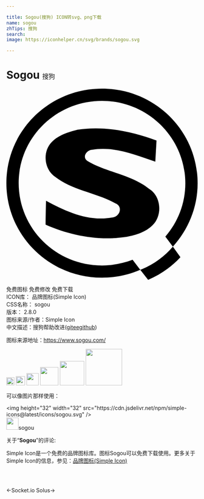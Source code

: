 ```yaml
---

title: Sogou(搜狗) ICON转svg、png下载
name: sogou
zhTips: 搜狗
search: 
image: https://iconhelper.cn/svg/brands/sogou.svg

---
```


# Sogou  <small style="font-size: 60%;font-weight: 100">搜狗</small>

<div id="svg" class="svg-wrap">
<svg role="img" viewBox="0 0 24 24" xmlns="http://www.w3.org/2000/svg"><title>Sogou icon</title><path d="M16.801 22.74L17.79 24c1.561-.676 2.926-1.62 4.051-2.851l-.946-1.318c-1.11 1.289-2.475 2.279-4.08 2.909h-.014zM12 22.199c-5.775 0-10.455-4.619-10.455-10.35C1.545 6.15 6.225 1.53 12 1.53s10.456 4.65 10.456 10.35c0 2.55-.946 4.891-2.507 6.69l.945 1.261C22.801 17.729 24 14.939 24 11.88 24 5.295 18.63 0 12 0S0 5.311 0 11.85c0 6.57 5.37 11.88 12 11.88 1.71 0 3.33-.346 4.801-.99l-.961-1.26c-1.2.45-2.49.719-3.84.719zM18 12.646c-2.25-1.86-5.34-2.101-7.801-3.556-.75-.479-.148-1.395.602-1.425 2.699-.45 5.369.63 7.889 1.5l.151-2.655c-3.151-1.14-6.57-1.875-9.901-1.35-1.2.3-2.4.675-3.254 1.56-1.171 1.2-.961 3.36.389 4.32 2.236 1.755 5.176 2.011 7.621 3.36.96.39.555 1.68-.391 1.77-2.925.555-5.805-.721-8.325-2.1-.03 1.02-.06 2.01-.06 3 3.195 1.409 6.75 2.069 10.2 1.529 1.17-.225 2.37-.6 3.225-1.454 1.229-1.2 1.111-3.511-.33-4.5H18z"/></svg>
</div>
<detail full-name='sogou'></detail>

<div class="detail-page">
<p>
<span><span class="badge-success badge">免费图标</span> <span class="badge-success badge">免费修改</span>  <span class="badge-success badge">免费下载</span> </span>
<br/>
<span>
ICON库：
<span class="badge-secondary badge">品牌图标(Simple Icon)</span> 
</span>
<br/>
<span>
CSS名称：
<span class="badge-secondary badge">sogou</span> 
</span>

<br/>
<span>
版本：
<span class="badge-secondary badge">2.8.0</span> 
</span>
<br/>
<span>图标来源/作者：<span class="badge-light badge">Simple Icon</span></span> 
<br/>
<span class="zh-detail">中文描述：<span class="badge-primary badge">搜狗</span><span class="help-link"><span>帮助改进</span>(<a href="https://gitee.com/liuwave/icon-helper/edit/master/json/brands/sogou.json" target="_blank" rel="noopener noreferrer">gitee</a><a href="https://github.com/liuwave/icon-helper/edit/master/json/brands/sogou.json" target="_blank" rel="noopener noreferrer">github</a></span>)</span><br/>
</p>
</div><div class="description description alert alert-light"><p>图标来源地址：<a href="https://www.sogou.com/" target="_blank" rel="noopener noreferrer">https://www.sogou.com/</a></p></div>
<div class="alert alert-dark">
<img height="21" width="21" src="https://cdn.jsdelivr.net/npm/simple-icons@latest/icons/sogou.svg" />
<img height="24" width="24" src="https://cdn.jsdelivr.net/npm/simple-icons@latest/icons/sogou.svg" />
<img height="32" width="32" src="https://cdn.jsdelivr.net/npm/simple-icons@latest/icons/sogou.svg" />
<img height="48" width="48" src="https://cdn.jsdelivr.net/npm/simple-icons@latest/icons/sogou.svg" />
<img height="64" width="64" src="https://cdn.jsdelivr.net/npm/simple-icons@latest/icons/sogou.svg" />
<img height="96" width="96" src="https://cdn.jsdelivr.net/npm/simple-icons@latest/icons/sogou.svg" />

</div>
<div>
  <p>可以像图片那样使用：    
  </p>
  <div class="alert alert-primary" style="font-size: 14px">
    &lt;img height="32" width="32" src="https://cdn.jsdelivr.net/npm/simple-icons@latest/icons/sogou.svg" /&gt;
    <copy-btn content='<img height="32" width="32" src="https://cdn.jsdelivr.net/npm/simple-icons@latest/icons/sogou.svg" />'></copy-btn>
  </div>
  <div class="alert alert-secondary">
    <img height="32" width="32" src="https://cdn.jsdelivr.net/npm/simple-icons@latest/icons/sogou.svg" />sogou
    <copy-btn content="sogou" btn-title="复制图标名称"></copy-btn>
  </div>
</div>
<div class="icon-detail__container">
<p>关于“<b>Sogou</b>”的评论:</p>
</div>
<Vssue title="关于“Sogou”的评论" />
<div><p>Simple Icon是一个免费的品牌图标库。图标Sogou可以免费下载使用。更多关于  Simple Icon的信息，参见：<a target="_blank" href="https://iconhelper.cn/brands.html">品牌图标(Simple Icon)</a>
</p></div>


<div style="padding:2rem 0 " class="page-nav"><p class="inner"><span class="prev">←<router-link to="/icon/socket-io.html">Socket.io</router-link></span> <span class="next"><router-link to="/icon/solus.html">Solus</router-link>→</span></p></div>
